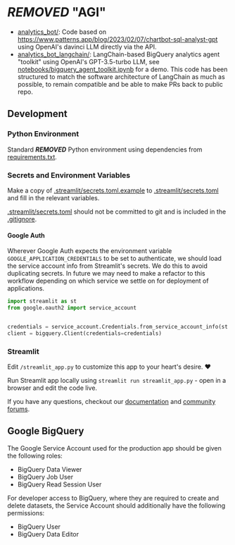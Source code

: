 # ***REMOVED*** "AGI"

- [analytics_bot/](analytics_bot/): Code based on https://www.patterns.app/blog/2023/02/07/chartbot-sql-analyst-gpt using OpenAI's davinci LLM directly via the API.
- [analytics_bot_langchain/](analytics_bot_langchain/): LangChain-based BigQuery analytics agent "toolkit" using OpenAI's GPT-3.5-turbo LLM, see [notebooks/bigquery_agent_toolkit.ipynb](notebooks/bigquery_agent_toolkit.ipynb) for a demo. This code has been structured to match the software architecture of LangChain as much as possible, to remain compatible and be able to make PRs back to public repo.

## Development

### Python Environment

Standard ***REMOVED*** Python environment using dependencies from [requirements.txt](requirements.txt).

### Secrets and Environment Variables

Make a copy of [.streamlit/secrets.toml.example](.streamlit/secrets.toml.example) to [.streamlit/secrets.toml](.streamlit/secrets.toml) and fill in the relevant variables.

[.streamlit/secrets.toml](.streamlit/secrets.toml) should not be committed to git and is included in the [.gitignore](.gitignore).

#### Google Auth

Wherever Google Auth expects the environment variable `GOOGLE_APPLICATION_CREDENTIALS` to be set to authenticate, we should load the service account info from Streamlit's secrets. We do this to avoid duplicating secrets. In future we may need to make a refactor to this workflow depending on which service we settle on for deployment of applications.

```python
import streamlit as st
from google.oauth2 import service_account


credentials = service_account.Credentials.from_service_account_info(st.secrets["gcp_service_account"])
client = bigquery.Client(credentials=credentials)
```

### Streamlit

Edit `/streamlit_app.py` to customize this app to your heart's desire. :heart:

Run Streamlit app locally using `streamlit run streamlit_app.py` - open in a browser and edit the code live.

If you have any questions, checkout our [documentation](https://docs.streamlit.io) and [community
forums](https://discuss.streamlit.io).

## Google BigQuery

The Google Service Account used for the production app should be given the following roles:
* BigQuery Data Viewer
* BigQuery Job User
* BigQuery Read Session User

For developer access to BigQuery, where they are required to create and delete datasets, the Service Account should additionally have the following permissions:
* BigQuery User
* BigQuery Data Editor
